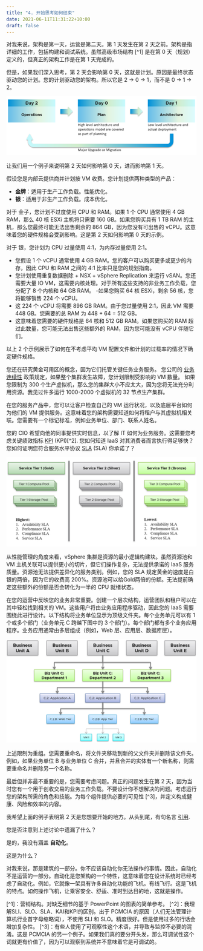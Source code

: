 ```yaml
---
title: "4. 开始思考如何结束"
date: 2021-06-11T11:31:22+10:00
draft: false
---
```


对我来说，架构是第一天，运营是第二天。第 1 天发生在第 2 天之前。架构是指详细的工作，包括构建和调试系统。虽然高级市场结构 [^1] 是在第 0 天（规划）定义的，但真正的架构工作是在第 1 天完成的。

但是，如果我们深入思考，第 2 天会影响第 0 天，这就是计划。原因是最终状态驱动您的计划。您的计划驱动您的架构。所以它是 2 -> 0 -> 1，而不是 0 -> 1 -> 2。

![第 0 天、第 1 天和第 2 天的流程图](1.1.4-fig-1.png)

让我们用一个例子来说明第 2 天如何影响第 0 天，进而影响第 1 天。

假设您是内部云提供商并计划按 VM 收费。您计划提供两种类型的产品：

- **金牌**：适用于生产工作负载。性能优化。
- **银**：适用于非生产工作负载。成本优化。

对于 金子，您计划不过度使用 CPU 和 RAM。如果 1 个 CPU 通常使用 4 GB RAM，那么 40 核 ESXi 主机将只需要 160 GB。如果您购买具有 1 TB RAM 的主机，那么您最终可能无法出售剩余的 864 GB，因为您没有可出售的 vCPU。这意味着您的硬件规格会受到影响。这是第 2 天如何影响第 0 天的示例。

对于 银，您计划为 CPU 过量使用 4:1，为内存过量使用 2:1。

- 您假设 1 个 vCPU 通常使用 4 GB RAM。您的客户可以购买更多或更少的内存，因此 CPU 和 RAM 之间的 4:1 比率只是您的规划指南。
- 您计划使用重复数据删除 + NSX + vSphere Replication 来运行 vSAN。您还需要大量 IO VM，这需要内核处理。对于所有这些支持的非业务工作负载，您分配了 8 个内核和 64 GB RAM。
-如果您购买 64 核 ESXi，剩余 56 核，您将能够销售 224 个 vCPU。
- 这 224 个 vCPU 将需要 896 GB RAM。由于您过量使用 2:1，因此 VM 需要 448 GB。您需要的总 RAM 为 448 + 64 = 512 GB。
- 这意味着您需要的硬件规格是 64 核和 512 GB RAM。如果您购买的 RAM 超过此数量，您可能无法出售这些额外的 RAM，因为您可能没有 vCPU 伴随它们。

以上 2 个示例展示了如何在不考虑平均 VM 配置文件和计划的过载率的情况下确定硬件规格。

您还在研究黄金可用区的概念，因为它们托管关键任务业务服务。 您公司的 [业务连续性](https://en.wikipedia.org/wiki/Business_continuity_planning) 政策规定，如果整个集群发生故障，您计划限制受影响的 VM 数量。 如果您限制为 300 个生产虚拟机，那么您的集群大小不应太大，因为您将无法充分利用资源。我见过许多运行 1000-2000 个虚拟机的 32 节点生产集群。

在您的服务产品中，您可以让客户检查自己的 VM 运行状况，以及底层平台如何为他们的 VM 提供服务。这意味着您的架构需要知道如何将租户与其虚拟机相关联。您需要有一个标记标准，例如业务单位、部门、联系人姓名。

您的 CIO 希望向他的同事提供实时信息，以了解 IT 如何为业务服务。这需要您考虑关键绩效指标 [KPI](/zh/operations-management/chapter-1-overview/1.1.8-pillar-vs-process/) (KPI)[^2]. 您如何知道 IaaS 对其消费者而言执行得足够快？您如何证明您符合服务水平协议 [SLA](/zh/operations-management/chapter-1-overview/1.1.7-service-level-agreement/) (SLA) 你承诺了？

![服务层图](1.1.4-fig-2.png)

从性能管理的角度来看，vSphere 集群是资源的最小逻辑构建块。虽然资源池和 VM 主机关联可以提供更小的切片，但它们操作复杂，无法提供承诺的 IaaS 服务质量。资源池无法提供差异化​​的服务类别。例如，您的 SLA 规定黄金的速度是白银的两倍，因为它的收费高 200%。资源池可以给Gold两倍的份额。无法提前确定这些额外的份额是否会转化为一半的 CPU 就绪状态。

在您的运营中反映您的业务非常重要。创建一个层次结构，运营团队和租户可以在其中轻松找到相关的 VM。这些用户将由业务应用程序驱动，因此您的 IaaS 需要围绕此进行设计。以下结构将业务单位显示为顶级文件夹。每个业务单元可以有 1 个或多个部门（业务单元 C 跨越下图中的 3 个部门）。每个部门都有多个业务应用程序。业务应用通常由多层组成（例如，Web 层、应用层、数据库层）。

![部门和服务水平细分](1.1.4-fig-3.png)

上述限制为重组。您需要重命名，将文件夹移动到新的父文件夹并删除该文件夹。例如，如果业务单位 B 与业务单位 C 合并，并且合并的实体有一个新名称，则需要重命名并删除另一个名称。

最后但并非最不重要的是，您需要考虑问题。真正的问题发生在第 2 天，因为当时您有一个用于创收交易的业务工作负载。不要设计你不想解决的问题。考虑运行您的架构所需的角色和技能。为每个组件提供必要的可见性 [^3]，并定义构成健康、风险和效率的内容。

我希望上面的例子表明第 2 天是您想要开始的地方。从头到尾，有句名言 [引用](https://www.franklincovey.com/the-7-habits/habit-2/).

您是否注意到上述讨论中遗漏了什么？

是的，我没有涵盖 **自动化**。

这是为什么？

对我来说，那是建筑的一部分。你不应该自动化你无法操作的事情。因此，自动化不是运营的一部分。自动化是您架构的一个特性，这意味着您在设计系统时已经考虑了自动化。例如，它就像一架具有许多自动化功能的飞机。有线飞行。这是飞机的特点。如何操作飞机，让乘客安全、舒适、准时到达目的地，这就是操作。

[^1]：营销结构。对缺乏细节的基于 PowerPoint 的图表的简单参考。
[^2]：我理解SLI、SLO、SLA、KAI和KPI的区别。出于 PCMCIA 的原因（人们无法管理计算机行业首字母缩略词），不使用 SLI 和 SLO。精度很好。但是使用过多的行话会增加复杂性。
[^3]：有些人使用了可观察性这个术语，并导致与监控不必要的混淆。这是 PCMCIA 的另一个例子。如果我们真的要分开头发，那么可调试性这个词就更有价值了，因为可以观察到系统并不意味着它是可调试的。